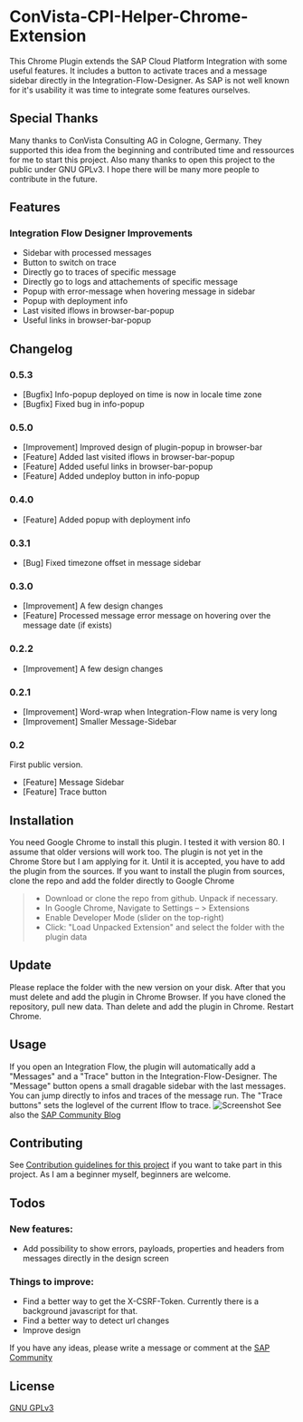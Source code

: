 # ConVista-CPI-Helper-Chrome-Extension
This Chrome Plugin extends the SAP Cloud Platform Integration with some useful features. It includes a button to activate traces and a message sidebar directly in the Integration-Flow-Designer.
As SAP is not well known for it's usability it was time to integrate some features ourselves.
## Special Thanks
Many thanks to ConVista Consulting AG in Cologne, Germany. They supported this idea from the beginning and contributed time and ressources for me to start this project. Also many thanks to open this project to the public under GNU GPLv3. I hope there will be many more people to contribute in the future.
## Features
### Integration Flow Designer Improvements
- Sidebar with processed messages
- Button to switch on trace
- Directly go to traces of specific message
- Directly go to logs and attachements of specific message
- Popup with error-message when hovering message in sidebar
- Popup with deployment info
- Last visited iflows in browser-bar-popup
- Useful links in browser-bar-popup
## Changelog
### 0.5.3
- [Bugfix] Info-popup deployed on time is now in locale time zone
- [Bugfix] Fixed bug in info-popup
### 0.5.0
- [Improvement] Improved design of plugin-popup in browser-bar
- [Feature] Added last visited iflows in browser-bar-popup
- [Feature] Added useful links in browser-bar-popup
- [Feature] Added undeploy button in info-popup
### 0.4.0
- [Feature] Added popup with deployment info
### 0.3.1
- [Bug] Fixed timezone offset in message sidebar
### 0.3.0
- [Improvement] A few design changes
- [Feature] Processed message error message on hovering over the message date (if exists)
### 0.2.2
- [Improvement] A few design changes
### 0.2.1
- [Improvement] Word-wrap when Integration-Flow name is very long
- [Improvement] Smaller Message-Sidebar
### 0.2
First public version.
- [Feature] Message Sidebar
- [Feature] Trace button 

## Installation
You need Google Chrome to install this plugin. I tested it with version 80. I assume that older versions will work too.
The plugin is not yet in the Chrome Store but I am applying for it. Until it is accepted, you have to add the plugin from the sources.
If you want to install the plugin from sources, clone the repo and add the folder directly to Google Chrome
>- Download or clone the repo from github. Unpack if necessary.
>- In Google Chrome, Navigate to Settings – > Extensions
>- Enable Developer Mode (slider on the top-right)
>- Click: "Load Unpacked Extension" and select the folder with the plugin data
## Update
Please replace the folder with the new version on your disk. After that you must delete and add the plugin in Chrome Browser.
If you have cloned the repository, pull new data. Than delete and add the plugin in Chrome. Restart Chrome.
## Usage
If you open an Integration Flow, the plugin will automatically add a "Messages" and a "Trace" button in the Integration-Flow-Designer. The "Message" button opens a small dragable sidebar with the last messages. You can jump directly to infos and traces of the message run. The "Trace buttons" sets the loglevel of the current Iflow to trace.
![Screenshot](https://raw.githubusercontent.com/dbeck121/ConVista-CPI-Helper-Chrome-Extension/master/images/screenshots/Full%20screen%20for%20Chrome.png)
See also the [SAP Community Blog](https://blogs.sap.com/2020/03/05/cpi-chrome-plugin-to-enhance-sap-cloud-platform-integration-usability/#)
## Contributing
See [Contribution guidelines for this project](docs/CONTRIBUTING.md) if you want to take part in this project. As I am a beginner myself, beginners are welcome.
## Todos
### New features:

- Add possibility to show errors, payloads, properties and headers from messages directly in the design screen

### Things to improve:

- Find a better way to get the X-CSRF-Token. Currently there is a background javascript for that.
- Find a better way to detect url changes
- Improve design

If you have any ideas, please write a message or comment at the [SAP Community](https://blogs.sap.com/2020/03/05/cpi-chrome-plugin-to-enhance-sap-cloud-platform-integration-usability/#)

## License

[GNU GPLv3](https://choosealicense.com/licenses/gpl-3.0/)